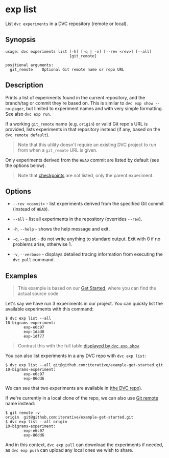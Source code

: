 # exp list

List `dvc experiments` in a <abbr>DVC repository</abbr> (remote or local).

## Synopsis

```usage
usage: dvc experiments list [-h] [-q | -v] [--rev <rev>] [--all]
                            [git_remote]

positional arguments:
  git_remote    Optional Git remote name or repo URL
```

## Description

Prints a list of experiments found in the current repository, and the branch/tag
or commit they're based on. This is similar to `dvc exp show --no-pager`, but
limited to experiment names and with very simple formatting. See also
`dvc exp run`.

If a working `git_remote` name (e.g. `origin`) or valid Git repo's URL is
provided, lists experiments in that <abbr>repository</abbr> instead (if any,
based on the `dvc remote default`).

> Note that this utility doesn't require an existing <abbr>DVC project</abbr> to
> run from when a `git_remote` URL is given.

Only experiments derived from the `HEAD` commit are listed by default (see the
options below).

> Note that [checkpoints](/doc/command-reference/exp/run#checkpoints) are not
> listed, only the parent experiment.

## Options

- `--rev <commit>` - list experiments derived from the specified Git commit
  (instead of `HEAD`).

- `--all` - list all experiments in the repository (overrides `--rev`).

- `-h`, `--help` - shows the help message and exit.

- `-q`, `--quiet` - do not write anything to standard output. Exit with 0 if no
  problems arise, otherwise 1.

- `-v`, `--verbose` - displays detailed tracing information from executing the
  `dvc pull` command.

## Examples

> This example is based on our
> [Get Started](/doc/tutorials/get-started/experiments), where you can find the
> actual source code.

Let's say we have run 3 experiments in our project. You can quickly list the
available experiments with this command:

```dvc
$ dvc exp list --all
10-bigrams-experiment:
        exp-e6c97
        exp-1dad0
        exp-1df77
```

> Contrast this with the full table
> [displayed by `dvc exp show`](/doc/command-reference/exp/show#examples).

You can also list experiments in a any DVC repo with `dvc exp list`:

```dvc
$ dvc exp list --all git@github.com:iterative/example-get-started.git
10-bigrams-experiment:
        exp-e6c97
        exp-86dd6
```

We can see that two experiments are available in
([the DVC repo](https://github.com/iterative/example-get-started)).

If we're currently in a local clone of the repo, we can also use
[Git remote](https://git-scm.com/book/en/v2/Git-Basics-Working-with-Remotes)
name instead:

```dvc
$ git remote -v
origin  git@github.com:iterative/example-get-started.git
$ dvc exp list --all origin
10-bigrams-experiment:
        exp-e6c97
        exp-86dd6
```

And in this context, `dvc exp pull` can download the experiments if needed, as
`dvc exp push` can upload any local ones we wish to share.
